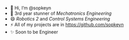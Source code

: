 - 👋 Hi, I’m @sopkeyn
- 🌱 3rd year stunner of *Mechatronics Engineering*
- 😄 *Robotics 2* and *Control Systems Engineering*
- ⚡ All of my projects are in https://github.com/sopkeyn
- ✨ Soon to be Engineer

<!---
sopkeyn/sopkeyn is a ✨ special ✨ repository because its `README.md` (this file) appears on your GitHub profile.
You can click the Preview link to take a look at your changes.
--->
